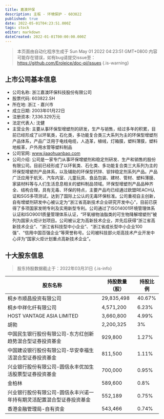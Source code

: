 ```yaml
---
title: 嘉澳环保
description: 主板 - 环境保护 - 603822
published: true
date: 2022-05-01T04:23:51.000Z
tags: stock
editor: markdown
dateCreated: 2022-01-01T00:00:00.000Z
---
```


> 本页面由自动化程序生成于 Sun May 01 2022 04:23:51 GMT+0800
> 内容可能存在错误，如有bug请提交issue至：https://github.com/Eroleice/doc-pi/issues
{.is-warning}

## 上市公司基本信息
- 公司名称: 浙江嘉澳环保科技股份有限公司
- 股票代码: 603822.SH
- 所在地: 浙江 - 嘉兴市
- 成立日期: 2003年01月22日
- 注册资本: 7,336.329万元
- 法定代表人: 沈健
- 主营业务: 主要从事环保型增塑剂的研发，生产与销售，经过多年的积累，目前已经形成了以环氧类，石化类，多功能复合类三大系列为主的环保型增塑剂产品体系，产品广泛用于电线电缆，人造革，植绒，灯箱膜，塑料薄膜，塑料地板革，户外用水管等塑料制品
- 公司官网: www.jiaaohuanbao.com
- 公司介绍: 公司是一家专门从事环保增塑剂和稳定剂研发、生产和销售的股份有限公司。目前已经形成了以环氧类、石化类、多功能复合类三大系列为主的环保型增塑剂产品体系，以及辅助的环保型钙锌、钡锌稳定剂系列产品。产品广泛应用于航天、汽车内室、儿童玩具、食品包装、建材、管材、塑料薄膜、家装材料等与人们生活息息相关的塑料制品领域。环保型增塑剂产品品种齐全、结构合理，具有无毒、环保的特点，主要产品均已经通过欧盟REACH认证和SGS多项测试，达到了国际上公认的无毒环保标准。公司重视自主创新，自有增塑剂研发中心被认定为“浙江省高新技术企业研究开发中心”，目前已获得了多项国家发明专利及实用新型专利。公司通过了ISO14001环境管理体系认证和ISO9001质量管理体系认证，“环氧植物油脂类的可生物降解增塑剂”被列为国家火炬计划项目。公司被认定为高新技术企业，并先后获得“浙江省高新技术企业”、“浙江省科技型中小企业”、“浙江省成长型中小企业100强”、“信用中国百强企业”等荣誉称号。公司被科技部火炬高技术产业开发中心评为“国家火炬计划重点高新技术企业”。


## 十大股东信息
> 股东持股数据截止于：2022年03月31日
{.is-info}

| 股东名称 | 持股数量（股） | 持股比例 |
| --- | --- | --- |
| 桐乡市顺昌投资有限公司 | 29,835,498 | 40.67% |
| 桐乡中祥化纤有限公司 | 4,571,200 | 6.23% |
| HOST VANTAGE ASIA LIMITED | 3,660,800 | 4.99% |
| 胡勃 | 2,200,325 | 3% |
| 中国民生银行股份有限公司-东方红创新趋势混合型证券投资基金 | 929,800 | 1.27% |
| 中国建设银行股份有限公司-华安幸福生活混合型证券投资基金 | 811,500 | 1.11% |
| 兴业银行股份有限公司-圆信永丰优加生活股票型证券投资基金 | 700,000 | 0.95% |
| 金柏林 | 589,600 | 0.8% |
| 兴业银行股份有限公司-圆信永丰兴诺一年持有期灵活配置混合型证券投资基金 | 552,189 | 0.75% |
| 香港金融管理局-自有资金 | 543,466 | 0.74% |





